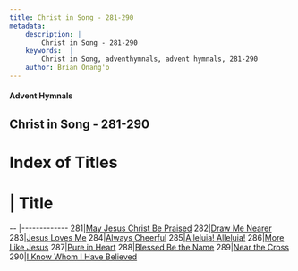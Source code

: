 ```yaml
---
title: Christ in Song - 281-290
metadata:
    description: |
        Christ in Song - 281-290
    keywords:  |
        Christ in Song, adventhymnals, advent hymnals, 281-290
    author: Brian Onang'o
---
```


#### Advent Hymnals
## Christ in Song - 281-290

# Index of Titles
# | Title                        
-- |-------------
281|[May Jesus Christ Be Praised](/christ-in-song/CIS/201-300/281-290/May-Jesus-Christ-Be-Praised)
282|[Draw Me Nearer](/christ-in-song/CIS/201-300/281-290/Draw-Me-Nearer)
283|[Jesus Loves Me](/christ-in-song/CIS/201-300/281-290/Jesus-Loves-Me)
284|[Always Cheerful](/christ-in-song/CIS/201-300/281-290/Always-Cheerful)
285|[Alleluia!  Alleluia!](/christ-in-song/CIS/201-300/281-290/Alleluia!-Alleluia!)
286|[More Like Jesus](/christ-in-song/CIS/201-300/281-290/More-Like-Jesus)
287|[Pure in Heart](/christ-in-song/CIS/201-300/281-290/Pure-in-Heart)
288|[Blessed Be the Name](/christ-in-song/CIS/201-300/281-290/Blessed-Be-the-Name)
289|[Near the Cross](/christ-in-song/CIS/201-300/281-290/Near-the-Cross)
290|[I Know Whom I Have Believed](/christ-in-song/CIS/201-300/281-290/I-Know-Whom-I-Have-Believed)